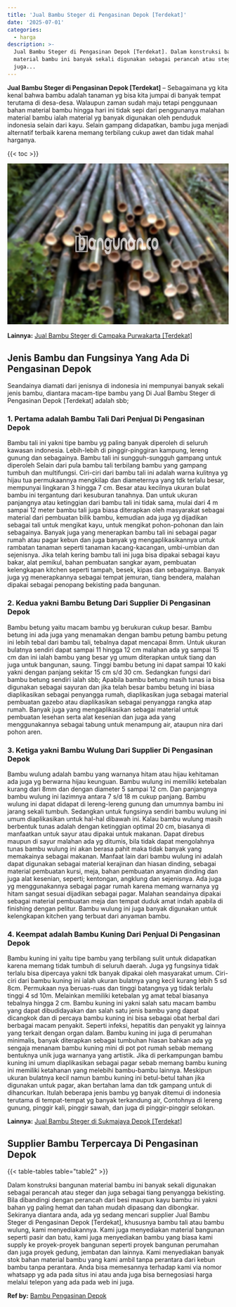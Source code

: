 ```yaml
---
title: 'Jual Bambu Steger di Pengasinan Depok [Terdekat]'
date: '2025-07-01'
categories:
  - harga
description: >-
  Jual Bambu Steger di Pengasinan Depok [Terdekat]. Dalam konstruksi bangunan
  material bambu ini banyak sekali digunakan sebagai perancah atau steger dan
  juga...
---
```


**Jual Bambu Steger di Pengasinan Depok \[Terdekat\]** – Sebagaimana yg kita kenal bahwa bambu adalah tanaman yg bisa kita jumpai di banyak tempat terutama di desa-desa. Walaupun zaman sudah maju tetapi penggunaan bahan material bambu hingga hari ini tidak sepi dari penggunanya malahan material bambu ialah material yg banyak digunakan oleh penduduk indonesia selain dari kayu. Selain gampang didapatkan, bambu juga menjadi alternatif terbaik karena memang terbilang cukup awet dan tidak mahal harganya.

{{< toc >}}

![Jual Bambu Steger di Pengasinan Depok [Terdekat]](/images/jual-bambu-tali-04.png)

**Lainnya:** [Jual Bambu Steger di Campaka Purwakarta \[Terdekat\]](https://bambu.bangunan.co/jual-bambu-steger-di-campaka-purwakarta-terdekat/)

## Jenis Bambu dan Fungsinya Yang Ada Di Pengasinan Depok

Seandainya diamati dari jenisnya di indonesia ini mempunyai banyak sekali jenis bambu, diantara macam-tipe bambu yang Di Jual Bambu Steger di Pengasinan Depok \[Terdekat\] adalah sbb;

### 1\. Pertama adalah Bambu Tali Dari Penjual Di Pengasinan Depok

Bambu tali ini yakni tipe bambu yg paling banyak diperoleh di seluruh kawasan indonesia. Lebih-lebih di pinggir-pinggiran kampung, lereng gunung dan sebagainya. Bambu tali ini sungguh-sungguh gampang untuk diperoleh Selain dari pula bambu tali terbilang bambu yang gampang tumbuh dan multifungsi. Ciri-ciri dari bambu tali ini adalah warna kulitnya yg hijau tua permukaannya mengkilap dan diameternya yang tdk terlalu besar, mempunyai lingkaran 3 hingga 7 cm. Besar atau kecilnya ukuran bulat bambu ini tergantung dari kesuburan tanahnya. Dan untuk ukuran panjangnya atau ketinggian dari bambu tali ini tidak sama, mulai dari 4 m sampai 12 meter bambu tali juga biasa diterapkan oleh masyarakat sebagai material dari pembuatan bilik bambu, kemudian ada juga yg dijadikan sebagai tali untuk mengikat kayu, untuk mengikat pohon-pohonan dan lain sebagainya. Banyak juga yang menerapkan bambu tali ini sebagai pagar rumah atau pagar kebun dan juga banyak yg mengaplikasikannya untuk rambatan tanaman seperti tanaman kacang-kacangan, umbi-umbian dan sejenisnya. Jika telah kering bambu tali ini juga bisa dipakai sebagai kayu bakar, alat pemikul, bahan pembuatan sangkar ayam, pembuatan kelengkapan kitchen seperti tampah, besek, kipas dan sebagainya. Banyak juga yg menerapkannya sebagai tempat jemuran, tiang bendera, malahan dipakai sebagai penopang bekisting pada bangunan.

### 2\. Kedua yakni Bambu Betung Dari Supplier Di Pengasinan Depok

Bambu betung yaitu macam bambu yg berukuran cukup besar. Bambu betung ini ada juga yang menamakan dengan bambu petung bambu petung ini lebih tebal dari bambu tali, tebalnya dapat mencapai 8mm. Untuk ukuran bulatnya sendiri dapat sampai 11 hingga 12 cm malahan ada yg sampai 15 cm dan ini ialah bambu yang besar yg umum diterapkan untuk tiang dan juga untuk bangunan, saung. Tinggi bambu betung ini dapat sampai 10 kaki yakni dengan panjang sekitar 15 cm s/d 30 cm. Sedangkan fungsi dari bambu betung sendiri ialah sbb; Apabila bambu betung masih tunas ia bisa digunakan sebagai sayuran dan jika telah besar bambu betung ini biasa diaplikasikan sebagai penyangga rumah, diaplikasikan juga sebagai material pembuatan gazebo atau diaplikasikan sebagai penyangga rangka atap rumah. Banyak juga yang mengaplikasikan sebagai material untuk pembuatan lesehan serta alat kesenian dan juga ada yang menggunakannya sebagai tabung untuk menampung air, ataupun nira dari pohon aren.

### 3\. Ketiga yakni Bambu Wulung Dari Supplier Di Pengasinan Depok

Bambu wulung adalah bambu yang warnanya hitam atau hijau kehitaman ada juga yg berwarna hijau keunguan. Bambu wulung ini memiliki ketebalan kurang dari 8mm dan dengan diameter 5 sampai 12 cm. Dan panjangnya bambu wulung ini lazimnya antara 7 s/d 18 m cukup panjang. Bambu wulung ini dapat didapat di lereng-lereng gunung dan umumnya bambu ini jarang sekali tumbuh. Sedangkan untuk fungsinya sendiri bambu wulung ini umum diaplikasikan untuk hal-hal dibawah ini. Kalau bambu wulung masih berbentuk tunas adalah dengan ketinggian optimal 20 cm, biasanya di manfaatkan untuk sayur atau dipakai untuk makanan. Dapat direbus maupun di sayur malahan ada yg ditumis, bila tidak dapat mengolahnya tunas bambu wulung ini akan berasa pahit maka tidak banyak yang memakainya sebagai makanan. Manfaat lain dari bambu wulung ini adalah dapat digunakan sebagai material kerajinan dan hiasan dinding, sebagai material pembuatan kursi, meja, bahan pembuatan anyaman dinding dan juga alat kesenian, seperti; kentongan, angklung dan sejenisnya. Ada juga yg menggunakannya sebagai pagar rumah karena memang warnanya yg hitam sangat sesuai dijadikan sebagai pagar. Malahan seandainya dipakai sebagai material pembuatan meja dan tempat duduk amat indah apabila di finishing dengan pelitur. Bambu wulung ini juga banyak digunakan untuk kelengkapan kitchen yang terbuat dari anyaman bambu.

### 4\. Keempat adalah Bambu Kuning Dari Penjual Di Pengasinan Depok

Bambu kuning ini yaitu tipe bambu yang terbilang sulit untuk didapatkan karena memang tidak tumbuh di seluruh daerah. Juga yg fungsinya tidak terlalu bisa dipercaya yakni tdk banyak dipakai oleh masyarakat umum. Ciri-ciri dari bambu kuning ini ialah ukuran bulatnya yang kecil kurang lebih 5 sd 8cm. Permukaan nya beruas-ruas dan tinggi batangnya yg tidak terlalu tinggi 4 sd 10m. Melainkan memiliki ketebalan yg amat tebal biasanya tebalnya hingga 2 cm. Bambu kuning ini yakni salah satu macam bambu yang dapat dibudidayakan dan salah satu jenis bambu yang dapat dicangkok dan di percaya bambu kuning ini bisa sebagai obat herbal dari berbagai macam penyakit. Seperti infeksi, hepatitis dan penyakit yg lainnya yang terkait dengan organ dalam. Bambu kuning ini juga di perumahan minimalis, banyak diterapkan sebagai tumbuhan hiasan bahkan ada yg sengaja menanam bambu kuning mini di pot pot rumah sebab memang bentuknya unik juga warnanya yang artistik. Jika di perkampungan bambu kuning ini umum diaplikasikan sebagai pagar sebab memang bambu kuning ini memiliki ketahanan yang melebihi bambu-bambu lainnya. Meskipun ukuran bulatnya kecil namun bambu kuning ini betul-betul tahan jika digunakan untuk pagar, akan bertahan lama dan tdk gampang untuk di dihancurkan. Itulah beberapa jenis bambu yg banyak ditemui di indonesia terutama di tempat-tempat yg banyak terkandung air, Contohnya di lereng gunung, pinggir kali, pinggir sawah, dan juga di pinggir-pinggir selokan.

**Lainnya:** [Jual Bambu Steger di Sukmajaya Depok \[Terdekat\]](https://bambu.bangunan.co/jual-bambu-steger-di-sukmajaya-depok-terdekat/)

## Supplier Bambu Terpercaya Di Pengasinan Depok

{{< table-tables table="table2" >}}

Dalam konstruksi bangunan material bambu ini banyak sekali digunakan sebagai perancah atau steger dan juga sebagai tiang penyangga bekisting. Bila dibandingi dengan perancah dari besi maupun kayu bambu ini yakni bahan yg paling hemat dan tahan mudah dipasang dan dibongkar. Sekiranya diantara anda, ada yg sedang mencari supplier Jual Bambu Steger di Pengasinan Depok \[Terdekat\], khususnya bambu tali atau bambu wulung, kami menyediakannya. Kami juga menyediakan material bangunan seperti pasir dan batu, kami juga menyediakan bambu yang biasa kami supply ke proyek-proyek bangunan seperti proyek bangunan perumahan dan juga proyek gedung, jembatan dan lainnya. Kami menyediakan banyak stok bahan material bambu yang kami ambil tanpa perantara dari kebun bambu tanpa perantara. Anda bisa memesannya terhadap kami via nomor whatsapp yg ada pada situs ini atau anda juga bisa bernegosiasi harga melalui telepon yang ada pada web ini juga.

**Ref by:** [Bambu Pengasinan Depok](https://id.wikipedia.org/wiki/Bambu)
